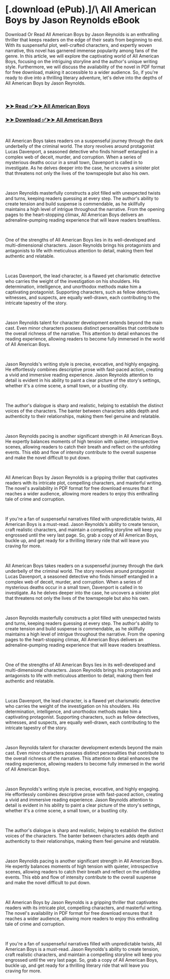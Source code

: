 # [.download (ePub).]/\ All American Boys by Jason Reynolds eBook

<p>Download Or Read All American Boys by Jason Reynolds is an enthralling thriller that keeps readers on the edge of their seats from beginning to end. With its suspenseful plot, well-crafted characters, and expertly woven narrative, this novel has garnered immense popularity among fans of the genre. In this article, we will explore the captivating world of All American Boys, focusing on the intriguing storyline and the author's unique writing style. Furthermore, we will discuss the availability of the novel in PDF format for free download, making it accessible to a wider audience. So, if you're ready to dive into a thrilling literary adventure, let's delve into the depths of All American Boys by Jason Reynolds.</p>
<p>&nbsp;</p>

### [➤➤ Read ✅➤➤ All American Boys](https://thehelpfulbooks.blogspot.com/id/25657130)

### [➤➤ Download ✅➤➤ All American Boys](https://thehelpfulbooks.blogspot.com/id/25657130)

<p>&nbsp;</p>
<p>All American Boys takes readers on a suspenseful journey through the dark underbelly of the criminal world. The story revolves around protagonist Lucas Davenport, a seasoned detective who finds himself entangled in a complex web of deceit, murder, and corruption. When a series of mysterious deaths occur in a small town, Davenport is called in to investigate. As he delves deeper into the case, he uncovers a sinister plot that threatens not only the lives of the townspeople but also his own.</p>
<p>&nbsp;</p>
<p>Jason Reynolds masterfully constructs a plot filled with unexpected twists and turns, keeping readers guessing at every step. The author's ability to create tension and build suspense is commendable, as he skillfully maintains a high level of intrigue throughout the narrative. From the opening pages to the heart-stopping climax, All American Boys delivers an adrenaline-pumping reading experience that will leave readers breathless.</p>
<p>&nbsp;</p>
<p>One of the strengths of All American Boys lies in its well-developed and multi-dimensional characters. Jason Reynolds brings his protagonists and antagonists to life with meticulous attention to detail, making them feel authentic and relatable.</p>
<p>&nbsp;</p>
<p>Lucas Davenport, the lead character, is a flawed yet charismatic detective who carries the weight of the investigation on his shoulders. His determination, intelligence, and unorthodox methods make him a captivating protagonist. Supporting characters, such as fellow detectives, witnesses, and suspects, are equally well-drawn, each contributing to the intricate tapestry of the story.</p>
<p>&nbsp;</p>
<p>Jason Reynolds talent for character development extends beyond the main cast. Even minor characters possess distinct personalities that contribute to the overall richness of the narrative. This attention to detail enhances the reading experience, allowing readers to become fully immersed in the world of All American Boys.</p>
<p>&nbsp;</p>
<p>Jason Reynolds's writing style is precise, evocative, and highly engaging. He effortlessly combines descriptive prose with fast-paced action, creating a vivid and immersive reading experience. Jason Reynolds attention to detail is evident in his ability to paint a clear picture of the story's settings, whether it's a crime scene, a small town, or a bustling city.</p>
<p>&nbsp;</p>
<p>The author's dialogue is sharp and realistic, helping to establish the distinct voices of the characters. The banter between characters adds depth and authenticity to their relationships, making them feel genuine and relatable.</p>
<p>&nbsp;</p>
<p>Jason Reynolds pacing is another significant strength in All American Boys. He expertly balances moments of high tension with quieter, introspective scenes, allowing readers to catch their breath and reflect on the unfolding events. This ebb and flow of intensity contribute to the overall suspense and make the novel difficult to put down.</p>
<p>&nbsp;</p>
<p>All American Boys by Jason Reynolds is a gripping thriller that captivates readers with its intricate plot, compelling characters, and masterful writing. The novel's availability in PDF format for free download ensures that it reaches a wider audience, allowing more readers to enjoy this enthralling tale of crime and corruption.</p>
<p>&nbsp;</p>
<p>If you're a fan of suspenseful narratives filled with unpredictable twists, All American Boys is a must-read. Jason Reynolds's ability to create tension, craft realistic characters, and maintain a compelling storyline will keep you engrossed until the very last page. So, grab a copy of All American Boys, buckle up, and get ready for a thrilling literary ride that will leave you craving for more.</p>
<p>&nbsp;</p>
<p>All American Boys takes readers on a suspenseful journey through the dark underbelly of the criminal world. The story revolves around protagonist Lucas Davenport, a seasoned detective who finds himself entangled in a complex web of deceit, murder, and corruption. When a series of mysterious deaths occur in a small town, Davenport is called in to investigate. As he delves deeper into the case, he uncovers a sinister plot that threatens not only the lives of the townspeople but also his own.</p>
<p>&nbsp;</p>
<p>Jason Reynolds masterfully constructs a plot filled with unexpected twists and turns, keeping readers guessing at every step. The author's ability to create tension and build suspense is commendable, as he skillfully maintains a high level of intrigue throughout the narrative. From the opening pages to the heart-stopping climax, All American Boys delivers an adrenaline-pumping reading experience that will leave readers breathless.</p>
<p>&nbsp;</p>
<p>One of the strengths of All American Boys lies in its well-developed and multi-dimensional characters. Jason Reynolds brings his protagonists and antagonists to life with meticulous attention to detail, making them feel authentic and relatable.</p>
<p>&nbsp;</p>
<p>Lucas Davenport, the lead character, is a flawed yet charismatic detective who carries the weight of the investigation on his shoulders. His determination, intelligence, and unorthodox methods make him a captivating protagonist. Supporting characters, such as fellow detectives, witnesses, and suspects, are equally well-drawn, each contributing to the intricate tapestry of the story.</p>
<p>&nbsp;</p>
<p>Jason Reynolds talent for character development extends beyond the main cast. Even minor characters possess distinct personalities that contribute to the overall richness of the narrative. This attention to detail enhances the reading experience, allowing readers to become fully immersed in the world of All American Boys.</p>
<p>&nbsp;</p>
<p>Jason Reynolds's writing style is precise, evocative, and highly engaging. He effortlessly combines descriptive prose with fast-paced action, creating a vivid and immersive reading experience. Jason Reynolds attention to detail is evident in his ability to paint a clear picture of the story's settings, whether it's a crime scene, a small town, or a bustling city.</p>
<p>&nbsp;</p>
<p>The author's dialogue is sharp and realistic, helping to establish the distinct voices of the characters. The banter between characters adds depth and authenticity to their relationships, making them feel genuine and relatable.</p>
<p>&nbsp;</p>
<p>Jason Reynolds pacing is another significant strength in All American Boys. He expertly balances moments of high tension with quieter, introspective scenes, allowing readers to catch their breath and reflect on the unfolding events. This ebb and flow of intensity contribute to the overall suspense and make the novel difficult to put down.</p>
<p>&nbsp;</p>
<p>All American Boys by Jason Reynolds is a gripping thriller that captivates readers with its intricate plot, compelling characters, and masterful writing. The novel's availability in PDF format for free download ensures that it reaches a wider audience, allowing more readers to enjoy this enthralling tale of crime and corruption.</p>
<p>&nbsp;</p>
<p>If you're a fan of suspenseful narratives filled with unpredictable twists, All American Boys is a must-read. Jason Reynolds's ability to create tension, craft realistic characters, and maintain a compelling storyline will keep you engrossed until the very last page. So, grab a copy of All American Boys, buckle up, and get ready for a thrilling literary ride that will leave you craving for more.</p>
<p>&nbsp;</p>
